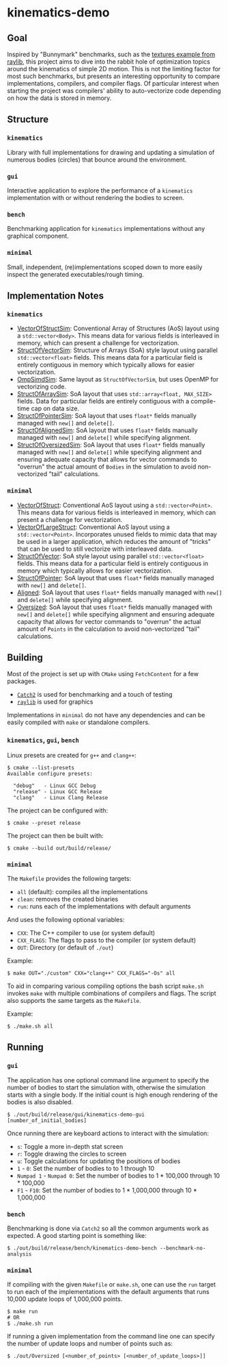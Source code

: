 # kinematics-demo
## Goal
Inspired by "Bunnymark" benchmarks, such as the [textures example from raylib](https://www.raylib.com/examples/textures/loader.html?name=textures_bunnymark), this project aims to dive into the rabbit hole of optimization topics around the kinematics of simple 2D motion. This is not the limiting factor for most such benchmarks, but presents an interesting opportunity to compare implementations, compilers, and compiler flags. Of particular interest when starting the project was compilers' ability to auto-vectorize code depending on how the data is stored in memory.

## Structure
### `kinematics`
Library with full implementations for drawing and updating a simulation of numerous bodies (circles) that bounce around the environment.

### `gui`
Interactive application to explore the performance of a `kinematics` implementation with or without rendering the bodies to screen.

### `bench`
Benchmarking application for `kinematics` implementations without any graphical component.

### `minimal`
Small, independent, (re)implementations scoped down to more easily inspect the generated executables/rough timing.

## Implementation Notes
### `kinematics`
* [VectorOfStructSim](./notes/kinematics/VectorOfStructSim.md): Conventional Array of Structures (AoS) layout using a `std::vector<Body>`. This means data for various fields is interleaved in memory, which can present a challenge for vectorization.
* [StructOfVectorSim](./notes/kinematics/StructOfVectorSim.md): Structure of Arrays (SoA) style layout using parallel `std::vector<float>` fields. This means data for a particular field is entirely contiguous in memory which typically allows for easier vectorization.
* [OmpSimdSim](./notes/kinematics/OmpSimdSim.md): Same layout as `StructOfVectorSim`, but uses OpenMP for vectorizing code.
* [StructOfArraySim](./notes/kinematics/StructOfArraySim.md): SoA layout that uses `std::array<float, MAX_SIZE>` fields. Data for particular fields are entirely contiguous with a compile-time cap on data size.
* [StructOfPointerSim](./notes/kinematics/StructOfPointerSim.md): SoA layout that uses `float*` fields manually managed with `new[]` and `delete[]`.
* [StructOfAlignedSim](./notes/kinematics/StructOfAlignedSim.md): SoA layout that uses `float*` fields manually managed with `new[]` and `delete[]` while specifying alignment.
* [StructOfOversizedSim](./notes/kinematics/StructOfOversizedSim.md): SoA layout that uses `float*` fields manually managed with `new[]` and `delete[]` while specifying alignment and ensuring adequate capacity that allows for vector commands to "overrun" the actual amount of `Bodies` in the simulation to avoid non-vectorized "tail" calculations.

### `minimal`
* [VectorOfStruct](./notes/minimal/VectorOfStruct.md): Conventional AoS layout using a `std::vector<Point>`. This means data for various fields is interleaved in memory, which can present a challenge for vectorization.
* [VectorOfLargeStruct](./notes/minimal/VectorOfLargeStruct.md): Conventional AoS layout using a `std::vector<Point>`. Incorporates unused fields to mimic data that may be used in a larger application, which reduces the amount of "tricks" that can be used to still vectorize with interleaved data.
* [StructOfVector](./notes/minimal/StructOfVector.md): SoA style layout using parallel `std::vector<float>` fields. This means data for a particular field is entirely contiguous in memory which typically allows for easier vectorization.
* [StructOfPointer](./notes/minimal/StructOfPointer.md): SoA layout that uses `float*` fields manually managed with `new[]` and `delete[]`.
* [Aligned](./notes/minimal/Aligned.md): SoA layout that uses `float*` fields manually managed with `new[]` and `delete[]` while specifying alignment.
* [Oversized](./notes/minimal/Oversized.md): SoA layout that uses `float*` fields manually managed with `new[]` and `delete[]` while specifying alignment and ensuring adequate capacity that allows for vector commands to "overrun" the actual amount of `Points` in the calculation to avoid non-vectorized "tail" calculations.

## Building
Most of the project is set up with `CMake` using `FetchContent` for a few packages.
* [`Catch2`](https://github.com/catchorg/Catch2) is used for benchmarking and a touch of testing
* [`raylib`](https://github.com/raysan5/raylib) is used for graphics

Implementations in `minimal` do not have any dependencies and can be easily compiled with `make` or standalone compilers.

### `kinematics`, `gui`, `bench`
Linux presets are created for `g++` and `clang++`:
```
$ cmake --list-presets
Available configure presets:

  "debug"   - Linux GCC Debug
  "release" - Linux GCC Release
  "clang"   - Linux Clang Release
```

The project can be configured with:
```
$ cmake --preset release
```

The project can then be built with:
```
$ cmake --build out/build/release/
```

### `minimal`
The `Makefile` provides the following targets:
* `all` (default): compiles all the implementations
* `clean`: removes the created binaries
* `run`: runs each of the implementations with default arguments

And uses the following optional variables:
* `CXX`: The C++ compiler to use (or system default)
* `CXX_FLAGS`: The flags to pass to the compiler (or system default)
* `OUT`: Directory (or default of `./out`)

Example:
```
$ make OUT="./custom" CXX="clang++" CXX_FLAGS="-Os" all
```

To aid in comparing various compiling options the bash script `make.sh` invokes `make` with multiple combinations of compilers and flags. The script also supports the same targets as the `Makefile`.

Example:
```
$ ./make.sh all
```

## Running
### `gui`
The application has one optional command line argument to specify the number of bodies to start the simulation with, otherwise the simulation starts with a single body. If the initial count is high enough rendering of the bodies is also disabled.

```
$ ./out/build/release/gui/kinematics-demo-gui [number_of_initial_bodies]
```

Once running there are keyboard actions to interact with the simulation:
* `s`: Toggle a more in-depth stat screen
* `r`: Toggle drawing the circles to screen
* `u`: Toggle calculations for updating the positions of bodies
* `1` - `0`: Set the number of bodies to to 1 through 10
* `Numpad 1` - `Numpad 0`: Set the number of bodies to 1 * 100,000 through 10 * 100,000
* `F1` - `F10`: Set the number of bodies to 1 * 1,000,000 through 10 * 1,000,000

### `bench`
Benchmarking is done via `Catch2` so all the common arguments work as expected. A good starting point is something like:
```
$ ./out/build/release/bench/kinematics-demo-bench --benchmark-no-analysis
```

### `minimal`
If compiling with the given `Makefile` or `make.sh`, one can use the `run` target to run each of the implementations with the default arguments that runs 10,000 update loops of 1,000,000 points.
```
$ make run
# OR
$ ./make.sh run
```

If running a given implementation from the command line one can specify the number of update loops and number of points such as:
```
$ ./out/Oversized [<number_of_points> [<number_of_update_loops>]]
```
